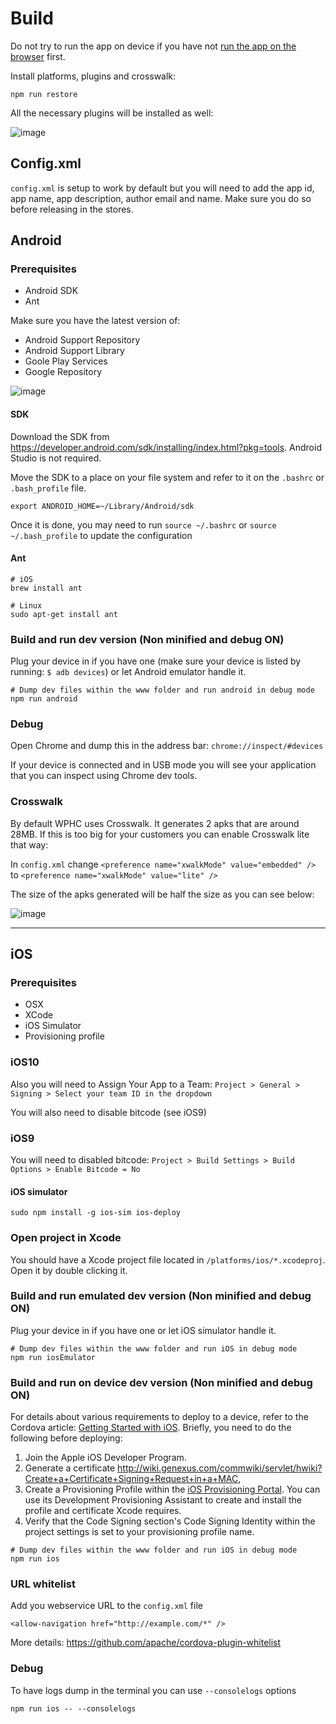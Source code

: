 # Build

Do not try to run the app on device if you have not [run the app on the browser](DEVELOPMENT.md) first.

Install platforms, plugins and crosswalk:

```
npm run restore
```


All the necessary plugins will be installed as well:

![image](https://cloud.githubusercontent.com/assets/1388706/12190311/be4cb570-b58c-11e5-859e-23d0420f06d3.png)

## Config.xml

`config.xml` is setup to work by default but you will need to add the app id, app name, app description, author email and name. Make sure you do so before releasing in the stores.

## Android

### Prerequisites

* Android SDK
* Ant

Make sure you have the latest version of:

* Android Support Repository
* Android Support Library
* Goole Play Services
* Google Repository

![image](https://cloud.githubusercontent.com/assets/1388706/12277502/3b0d91d0-b941-11e5-8286-4e07975e48cb.png)


#### SDK

Download the SDK from <https://developer.android.com/sdk/installing/index.html?pkg=tools>. Android Studio is not required.

Move the SDK to a place on your file system and refer to it on the `.bashrc` or `.bash_profile` file.

```
export ANDROID_HOME=~/Library/Android/sdk  
```

 Once it is done, you may need to run ```source ~/.bashrc``` or ```source ~/.bash_profile``` to update the configuration

#### Ant

```
# iOS
brew install ant

# Linux
sudo apt-get install ant
```

### Build and run dev version (Non minified and debug ON)

Plug your device in if you have one (make sure your device is listed by running: ```$ adb devices```) or let Android emulator handle it.

```
# Dump dev files within the www folder and run android in debug mode
npm run android
```

### Debug

Open Chrome and dump this in the address bar: ```chrome://inspect/#devices```

If your device is connected and in USB mode you will see your application that you can inspect using Chrome dev tools.

### Crosswalk

By default WPHC uses Crosswalk. It generates 2 apks that are around 28MB. If this is too big for your customers you can enable Crosswalk lite that way:

In `config.xml` change `<preference name="xwalkMode" value="embedded" />` to `<preference name="xwalkMode" value="lite" />`

The size of the apks generated will be half the size as you can see below:

![image](https://cloud.githubusercontent.com/assets/1388706/20239329/6075ae50-a8fe-11e6-93a6-c59a7fd5ed13.png)

---

## iOS

### Prerequisites

* OSX
* XCode
* iOS Simulator
* Provisioning profile

### iOS10

Also you will need to Assign Your App to a Team: `Project > General > Signing > Select your team ID in the dropdown`

You will also need to disable bitcode (see iOS9)

### iOS9

You will need to disabled bitcode: `Project > Build Settings > Build Options > Enable Bitcode = No`

#### iOS simulator

```
sudo npm install -g ios-sim ios-deploy
```

### Open project in Xcode

You should have a Xcode project file located in ```/platforms/ios/*.xcodeproj```. Open it by double clicking it.

### Build and run emulated dev version (Non minified and debug ON)

Plug your device in if you have one or let iOS simulator handle it.

```
# Dump dev files within the www folder and run iOS in debug mode
npm run iosEmulator
```

### Build and run on device dev version (Non minified and debug ON)

For details about various requirements to deploy to a device, refer to the Cordova article: [Getting Started with iOS](http://cordova.apache.org/docs/en/2.5.0/guide_getting-started_ios_index.md.html). Briefly, you need to do the following before deploying:

1. Join the Apple iOS Developer Program.
2. Generate a certificate http://wiki.genexus.com/commwiki/servlet/hwiki?Create+a+Certificate+Signing+Request+in+a+MAC,
3. Create a Provisioning Profile within the [iOS Provisioning Portal](https://developer.apple.com/ios/manage/overview/index.action). You can use its Development Provisioning Assistant to create and install the profile and certificate Xcode requires.
4. Verify that the Code Signing section's Code Signing Identity within the project settings is set to your provisioning profile name.

```
# Dump dev files within the www folder and run iOS in debug mode
npm run ios
```

### URL whitelist

Add you webservice URL to the `config.xml` file

```
<allow-navigation href="http://example.com/*" />
```

More details: https://github.com/apache/cordova-plugin-whitelist

### Debug

To have logs dump in the terminal you can use ```--consolelogs``` options

```
npm run ios -- --consolelogs
```
